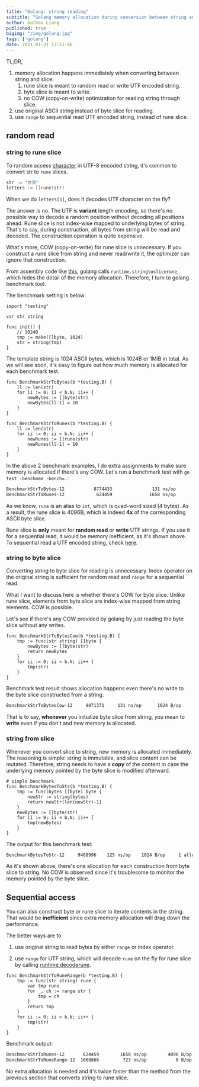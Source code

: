 ```yaml
---
title: "Golang: string reading"
subtitle: "Golang memory allocation during conversion between string and slice"
author: Guihao Liang
published: true
bigimg: "/img/golang.jpg"
tags: ['golang']
date: 2021-01-31 17:51:46
---
```


TL;DR,

1. memory allocation happens immediately when converting between string and slice.
   1. rune slice is meant to random read or write UTF encoded string.
   2. byte slice is meant to write.
   3. no COW (copy-on-write) optimization for reading string through slice.
2. use original ASCII string instead of byte slice for reading.
3. use `range` to sequential read UTF encoded string, instead of rune slice.

## random read

### string to rune slice

To random access [character][char go] in UTF-8 encoded string, it's common to convert str to `rune` slices.

```go
str := "世界"
letters := []rune(str)
```

When we do `letters[1]`, does it decodes UTF character on the fly?

The answer is no. The UTF is **variant** length encoding, so there's no possible way to decode a random position without decoding all positions ahead. Rune slice is not index-wise mapped to underlying bytes of string. That's to say, during construction, all bytes from string will be read and decoded. The construction operation is quite expensive.

What's more, COW (copy-on-write) for rune slice is unnecessary. If you construct a rune slice from string and never read/write it, the optimizer can ignore that construction.

From assembly code like [this](https://godbolt.org/z/8bf69o), golang calls `runtime.stringtoslicerune`, which hides the detail of the memory allocation. Therefore, I turn to golang benchmark tool.

The benchmark setting is below:

```golang
import "testing"

var str string

func init() {
    // 1024B
    tmp := make([]byte, 1024)
    str = string(tmp)
}
```

The template string is 1024 ASCII bytes, which is 1024B or 1MiB in total. As we will see soon, it's easy to figure out how much memory is allocated for each benchmark test.

```golang
func BenchmarkStrToBytes(b *testing.B) {
    ll := len(str)
    for ii := 0; ii < b.N; ii++ {
        newBytes := []byte(str)
        newBytes[ll-1] = 10
    }
}

func BenchmarkStrToRunes(b *testing.B) {
    ll := len(str)
    for ii := 0; ii < b.N; ii++ {
        newRunes := []rune(str)
        newRunes[ll-1] = 10
    }
}
```

In the above 2 benchmark examples, I do extra assignments to make sure memory is allocated if there's any COW. Let's run a benchmark test with `go test -benchmem -bench=.`:

```bash
BenchmarkStrToBytes-12           8774433               131 ns/op            1024 B/op          1 allocs/op
BenchmarkStrToRunes-12            624459              1658 ns/op            4096 B/op          1 allocs/op
```

As we know, `rune` is an alias to `int`, which is quad-word sized (4 bytes). As a result, the rune slice is 4096B, which is indeed **4x** of the corresponding ASCII byte slice.

Rune slice is **only** meant for **random read** or **write** UTF strings. If you use it for a sequential read, it would be memory inefficient, as it's shown above. To sequential read a UTF encoded string, check [here](#sequential-access).

### string to byte slice

Converting string to byte slice for reading is unnecessary. Index operator on the original string is sufficient for random read and `range` for a sequential read.

What I want to discuss here is whether there's COW for byte slice. Unlike rune slice, elements from byte slice are index-wise mapped from string elements. COW is possible.

Let's see if there's any COW provided by golang by just reading the byte slice without any writes.

```golang
func BenchmarkStrToBytesCow(b *testing.B) {
    tmp := func(str string) []byte {
        newBytes := []byte(str)
        return newBytes
    }
    for ii := 0; ii < b.N; ii++ {
        tmp(str)
    }
}
```

Benchmark test result shows allocation happens even there's no write to the byte slice constructed from a string.

```bash
BenchmarkStrToBytesCow-12     9071371     131 ns/op      1024 B/op     1 allocs/op
```

That is to say, **whenever** you initialize byte slice from string, you mean to **write** even if you don't and new memory is allocated.

### string from slice

Whenever you convert slice to string, new memory is allocated immediately. The reasoning is simple: string is immutable, and slice content can be mutated. Therefore, string needs to have a **copy** of the content in case the underlying memory pointed by the byte slice is modified afterward.

```golang
# simple benchmark
func BenchmarkBytesToStr(b *testing.B) {
    tmp := func(bytes []byte) byte {
        newStr := string(bytes)
        return newStr[len(newStr)-1]
    }
    newBytes := []byte(str)
    for ii := 0; ii < b.N; ii++ {
        tmp(newBytes)
    }
}
```

The output for this benchmark test:

```bash
BenchmarkBytesToStr-12     9468996    125 ns/op    1024 B/op     1 allocs/op
```

As it's shown above, there's one allocation for each construction from byte slice to string. No COW is observed since it's troublesome to monitor the memory pointed by the byte slice.

## Sequential access

You can also construct byte or rune slice to iterate contents in the string. That would be **inefficient** since extra memory allocation will drag down the performance.

The better ways are to

1. use original string to read bytes by either `range` or index operator.

2. use `range` for UTF string, which will decode `rune` on the fly for rune slice by calling [runtime.decoderune][range rune].

```golang
func BenchmarkStrToRuneRange(b *testing.B) {
    tmp := func(str string) rune {
        var tmp rune
        for _, ch := range str {
            tmp = ch
        }
        return tmp
    }
    for ii := 0; ii < b.N; ii++ {
        tmp(str)
    }
}
```

Benchmark output:

```bash
BenchmarkStrToRunes-12       624459        1658 ns/op        4096 B/op       1 allocs/op
BenchmarkStrToRuneRange-12  1660866         723 ns/op           0 B/op       0 allocs/op
```

No extra allocation is needed and it's twice faster than the method from the previous section that converts string to rune slice.


[range rune]: https://godbolt.org/z/W95ofb
[char go]: https://blog.golang.org/strings